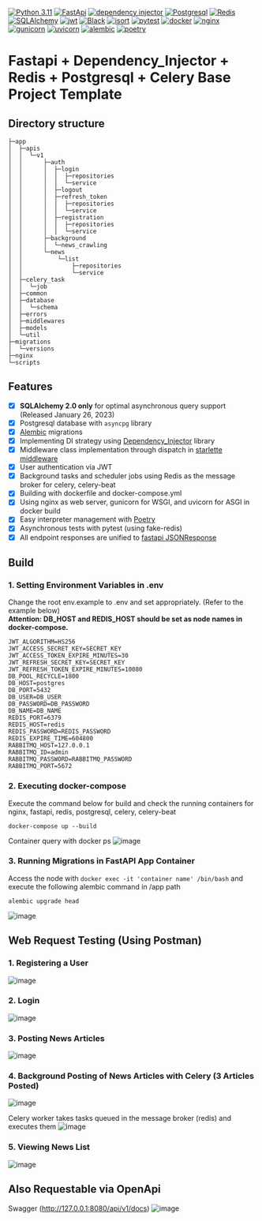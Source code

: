 [![Python 3.11](https://img.shields.io/badge/python-3.11-3776AB)](https://docs.python.org/3/whatsnew/3.11.html)
[![FastApi](https://img.shields.io/badge/framework-fastapi-009688)](https://fastapi.tiangolo.com/)
[![dependency injector](https://img.shields.io/badge/DependencyInjector-blue)](https://python-dependency-injector.ets-labs.org/)
[![Postgresql](https://img.shields.io/badge/Postgresql-15-4169E1)](https://www.postgresql.org/)
[![Redis](https://img.shields.io/badge/redis-DC382D)](https://redis.io/)
[![SQLAlchemy](https://img.shields.io/badge/SQLAlchemy-D71F00)](https://www.sqlalchemy.org/)
[![jwt](https://img.shields.io/badge/authentication-jwt-black)](https://jwt.io/)
[![Black](https://img.shields.io/badge/code%20style-black-lightgrey)](https://github.com/psf/black)
[![isort](https://img.shields.io/badge/code%20style-isort-lightgrey)](https://pycqa.github.io/isort/)
[![pytest](https://img.shields.io/badge/pytest-passing-0A9EDC)]([https://github.com/psf/pytest](https://docs.pytest.org/en/8.0.x/))
[![docker](https://img.shields.io/badge/docker-2496ED)](https://www.docker.com/)
[![nginx](https://img.shields.io/badge/web-nginx-009639)](https://www.nginx.com/)
[![gunicorn](https://img.shields.io/badge/WSGI-gunicorn-499848)](https://gunicorn.org/)
[![uvicorn](https://img.shields.io/badge/ASGI-uvicorn-40AEF0)](https://www.uvicorn.org/)
[![alembic](https://img.shields.io/badge/migration-alembic-83B81A)](https://alembic.sqlalchemy.org/en/latest/)
[![poetry](https://img.shields.io/badge/interpreter-poetry-60A5FA)](https://python-poetry.org/)

# Fastapi + Dependency_Injector + Redis + Postgresql + Celery Base Project Template

<!--
- [Fastapi + Redis + Postgresql + Dependency_Injector Base Project Template](#fastapi-redis-postgresql-dependency-injector-base-project-template)
  - [Features](#features)
  - [Build](#build)
    - [1. Setting Environment Variables in .env](#1-setting-environment-variables-in-env)
    - [2. Executing docker-compose](#2-executing-docker-compose)
    - [3. Running Migrations in FastAPI App Container](#3-running-migrations-in-fastapi-app-container)
  - [Web Request Testing (Using Postman)](#web-request-testing-using-postman)
    - [1. Registering a User](#1-registering-a-user)
    - [2. Logging In](#2-logging-in)
    - [3. Posting News Articles](#3-posting-news-articles)
    - [4. Background Posting of News Articles with Celery (3 Articles Posted)](#4-background-posting-of-news-articles-with-celery-3-articles-posted)
    - [5. Viewing News List](#5-viewing-news-list)
  - [Also Requestable via OpenApi](#also-requestable-via-openapi)
  -->

## Directory structure
```
├─app
│  ├─apis
│  │  └─v1
│  │      ├─auth
│  │      │  ├─login
│  │      │  │  ├─repositories
│  │      │  │  └─service
│  │      │  ├─logout
│  │      │  ├─refresh_token
│  │      │  │  ├─repositories
│  │      │  │  └─service
│  │      │  ├─registration
│  │      │  │  ├─repositories
│  │      │  │  └─service
│  │      ├─background
│  │      │  └─news_crawling
│  │      └─news
│  │          └─list
│  │              ├─repositories
│  │              └─service
│  ├─celery_task
│  │  └─job
│  ├─common
│  ├─database
│  │  └─schema
│  ├─errors
│  ├─middlewares
│  ├─models
│  └─util
├─migrations
│  └─versions
├─nginx
└─scripts
```


## Features

- [x] **SQLAlchemy 2.0 only** for optimal asynchronous query support (Released January 26, 2023)
- [x] Postgresql database with `asyncpg` library
- [x] [Alembic](https://alembic.sqlalchemy.org/en/latest/) migrations
- [x] Implementing DI strategy using [Dependency_Injector](https://python-dependency-injector.ets-labs.org/) library
- [x] Middleware class implementation through dispatch in [starlette middleware](https://www.starlette.io/middleware/#basehttpmiddleware)
- [x] User authentication via JWT
- [x] Background tasks and scheduler jobs using Redis as the message broker for celery, celery-beat
- [x] Building with dockerfile and docker-compose.yml
- [x] Using nginx as web server, gunicorn for WSGI, and uvicorn for ASGI in docker build
- [x] Easy interpreter management with [Poetry](https://python-poetry.org/docs/)
- [x] Asynchronous tests with pytest (using fake-redis)
- [x] All endpoint responses are unified to [fastapi JSONResponse](https://fastapi.tiangolo.com/advanced/response-directly/#using-the-jsonable_encoder-in-a-response)

## Build

### 1. Setting Environment Variables in .env
Change the root env.example to .env and set appropriately. (Refer to the example below) </br>
<b>Attention: DB_HOST and REDIS_HOST should be set as node names in docker-compose.</b>
```
JWT_ALGORITHM=HS256
JWT_ACCESS_SECRET_KEY=SECRET_KEY
JWT_ACCESS_TOKEN_EXPIRE_MINUTES=30
JWT_REFRESH_SECRET_KEY=SECRET_KEY
JWT_REFRESH_TOKEN_EXPIRE_MINUTES=10080
DB_POOL_RECYCLE=1800
DB_HOST=postgres
DB_PORT=5432
DB_USER=DB_USER
DB_PASSWORD=DB_PASSWORD
DB_NAME=DB_NAME
REDIS_PORT=6379
REDIS_HOST=redis
REDIS_PASSWORD=REDIS_PASSWORD
REDIS_EXPIRE_TIME=604800
RABBITMQ_HOST=127.0.0.1
RABBITMQ_ID=admin
RABBITMQ_PASSWORD=RABBITMQ_PASSWORD
RABBITMQ_PORT=5672
```

### 2. Executing docker-compose
Execute the command below for build and check the running containers for nginx, fastapi, redis, postgresql, celery, celery-beat
```
docker-compose up --build
```
Container query with docker ps
![image](https://github.com/CHOJUNGHO96/Fastapi-dependency_injector-Redis-Postgresql-docker-ProjectTemplate/assets/61762674/45c9acc4-9e7b-45d2-be39-a0c08087ec61)



### 3. Running Migrations in FastAPI App Container
Access the node with `docker exec -it 'container name' /bin/bash` and execute the following alembic command in /app path
```
alembic upgrade head 
```
![image](https://github.com/CHOJUNGHO96/Fastapi-dependency_injector-Redis-Postgresql-docker-ProjectTemplate/assets/61762674/493c26e8-350f-4d31-8f58-7b003d15fea9)


## Web Request Testing (Using Postman)

### 1. Registering a User
![image](https://github.com/CHOJUNGHO96/Fastapi-dependency_injector-Redis-Postgresql-docker-ProjectTemplate/assets/61762674/3776dc5f-6cdb-4348-9ca4-6582ea7ebf1f)


### 2. Login
![image](https://github.com/CHOJUNGHO96/Fastapi-dependency_injector-Redis-Postgresql-docker-ProjectTemplate/assets/61762674/73a60b73-e311-4517-95b0-4d1ab99e82c8)


### 3. Posting News Articles
![image](https://github.com/CHOJUNGHO96/Fastapi-dependency_injector-Redis-Postgresql-docker-ProjectTemplate/assets/61762674/01adfc4f-069f-49bc-b6ac-285266990a6e)


### 4. Background Posting of News Articles with Celery (3 Articles Posted)
![image](https://github.com/CHOJUNGHO96/Fastapi-dependency_injector-Redis-Postgresql-docker-ProjectTemplate/assets/61762674/6e463ffd-6703-47d5-856e-16ab9aa1b0ec)

Celery worker takes tasks queued in the message broker (redis) and executes them
![image](https://github.com/CHOJUNGHO96/Fastapi-dependency_injector-Redis-Postgresql-docker-ProjectTemplate/assets/61762674/1b53b4e2-9584-4d96-939e-77c9a96f0f6e)


### 5. Viewing News List
![image](https://github.com/CHOJUNGHO96/Fastapi-dependency_injector-Redis-Postgresql-docker-ProjectTemplate/assets/61762674/91d9d97f-b41c-4bb4-a362-1e49752db38d)


## Also Requestable via OpenApi
Swagger (http://127.0.0.1:8080/api/v1/docs)
![image](https://github.com/CHOJUNGHO96/Fastapi-dependency_injector-Redis-Postgresql-docker-ProjectTemplate/assets/61762674/becd03e6-dc4c-400b-ba44-89e349af6b11)





